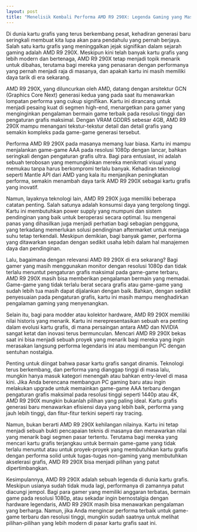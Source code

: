 ```yaml
---
layout: post
title: "Menelisik Kembali Performa AMD R9 290X: Legenda Gaming yang Masih Relevan?"
---
```


Di dunia kartu grafis yang terus berkembang pesat, kehadiran generasi baru seringkali membuat kita lupa akan para pendahulu yang pernah berjaya. Salah satu kartu grafis yang meninggalkan jejak signifikan dalam sejarah gaming adalah AMD R9 290X. Meskipun kini telah banyak kartu grafis yang lebih modern dan bertenaga, AMD R9 290X tetap menjadi topik menarik untuk dibahas, terutama bagi mereka yang penasaran dengan performanya yang pernah menjadi raja di masanya, dan apakah kartu ini masih memiliki daya tarik di era sekarang.

AMD R9 290X, yang diluncurkan oleh AMD, datang dengan arsitektur GCN (Graphics Core Next) generasi kedua yang pada saat itu menawarkan lompatan performa yang cukup signifikan. Kartu ini dirancang untuk menjadi pesaing kuat di segmen high-end, menargetkan para gamer yang menginginkan pengalaman bermain game terbaik pada resolusi tinggi dan pengaturan grafis maksimal. Dengan VRAM GDDR5 sebesar 4GB, AMD R9 290X mampu menangani tekstur-tekstur detail dan detail grafis yang semakin kompleks pada game-game generasi tersebut.

Performa AMD R9 290X pada masanya memang luar biasa. Kartu ini mampu menjalankan game-game AAA pada resolusi 1080p dengan lancar, bahkan seringkali dengan pengaturan grafis ultra. Bagi para entusiast, ini adalah sebuah terobosan yang memungkinkan mereka menikmati visual yang memukau tanpa harus berkompromi terlalu banyak. Kehadiran teknologi seperti Mantle API dari AMD yang kala itu menjanjikan peningkatan performa, semakin menambah daya tarik AMD R9 290X sebagai kartu grafis yang inovatif.

Namun, layaknya teknologi lain, AMD R9 290X juga memiliki beberapa catatan penting. Salah satunya adalah konsumsi daya yang tergolong tinggi. Kartu ini membutuhkan power supply yang mumpuni dan sistem pendinginan yang baik untuk beroperasi secara optimal. Isu mengenai panas yang dihasilkan juga menjadi perhatian bagi sebagian pengguna, yang terkadang memerlukan solusi pendinginan aftermarket untuk menjaga suhu tetap terkendali. Meskipun demikian, bagi banyak gamer, performa yang ditawarkan sepadan dengan sedikit usaha lebih dalam hal manajemen daya dan pendinginan.

Lalu, bagaimana dengan relevansi AMD R9 290X di era sekarang? Bagi gamer yang masih menggunakan monitor dengan resolusi 1080p dan tidak terlalu menuntut pengaturan grafis maksimal pada game-game terbaru, AMD R9 290X masih bisa memberikan pengalaman bermain yang memadai. Game-game yang tidak terlalu berat secara grafis atau game-game yang sudah lebih tua masih dapat dijalankan dengan baik. Bahkan, dengan sedikit penyesuaian pada pengaturan grafis, kartu ini masih mampu menghadirkan pengalaman gaming yang menyenangkan.

Selain itu, bagi para modder atau kolektor hardware, AMD R9 290X memiliki nilai historis yang menarik. Kartu ini merepresentasikan sebuah era penting dalam evolusi kartu grafis, di mana persaingan antara AMD dan NVIDIA sangat ketat dan inovasi terus bermunculan. Mencari AMD R9 290X bekas saat ini bisa menjadi sebuah proyek yang menarik bagi mereka yang ingin merasakan langsung performa legendaris ini atau membangun PC dengan sentuhan nostalgia.

Penting untuk diingat bahwa pasar kartu grafis sangat dinamis. Teknologi terus berkembang, dan performa yang dianggap tinggi di masa lalu, mungkin hanya masuk kategori menengah atau bahkan entry-level di masa kini. Jika Anda berencana membangun PC gaming baru atau ingin melakukan upgrade untuk memainkan game-game AAA terbaru dengan pengaturan grafis maksimal pada resolusi tinggi seperti 1440p atau 4K, AMD R9 290X mungkin bukanlah pilihan yang paling ideal. Kartu grafis generasi baru menawarkan efisiensi daya yang lebih baik, performa yang jauh lebih tinggi, dan fitur-fitur terkini seperti ray tracing.

Namun, bukan berarti AMD R9 290X kehilangan nilainya. Kartu ini tetap menjadi sebuah bukti pencapaian teknis di masanya dan menawarkan nilai yang menarik bagi segmen pasar tertentu. Terutama bagi mereka yang mencari kartu grafis terjangkau untuk bermain game-game yang tidak terlalu menuntut atau untuk proyek-proyek yang membutuhkan kartu grafis dengan performa solid untuk tugas-tugas non-gaming yang membutuhkan akselerasi grafis, AMD R9 290X bisa menjadi pilihan yang patut dipertimbangkan.

Kesimpulannya, AMD R9 290X adalah sebuah legenda di dunia kartu grafis. Meskipun usianya sudah tidak muda lagi, performanya di zamannya patut diacungi jempol. Bagi para gamer yang memiliki anggaran terbatas, bermain game pada resolusi 1080p, atau sekadar ingin bernostalgia dengan hardware legendaris, AMD R9 290X masih bisa menawarkan pengalaman yang berharga. Namun, jika Anda mengincar performa terbaik untuk game-game terbaru dan resolusi tinggi, mungkin sudah saatnya untuk melihat pilihan-pilihan yang lebih modern di pasar kartu grafis saat ini.

